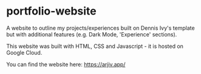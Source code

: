 # portfolio-website
 A website to outline my projects/experiences built on Dennis Ivy's template but with additional features (e.g. Dark Mode, 'Experience' sections).
 
 This website was built with HTML, CSS and Javascript - it is hosted on Google Cloud.
 
 You can find the website here: https://arjiv.app/
